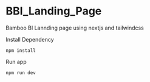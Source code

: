 # BBI_Landing_Page

Bamboo BI Lannding page using nextjs and tailwindcss

Install Dependency

    npm install

Run app

    npm run dev
